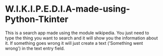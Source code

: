 # W.I.K.I.P.E.D.I.A-made-using-Python-Tkinter
This is a search app made using the module wikipedia. You just need to type the thing you want to search and it will show you the information about it. If something goes wrong it will just create a text ('Something went wrong') in the text entry field.
